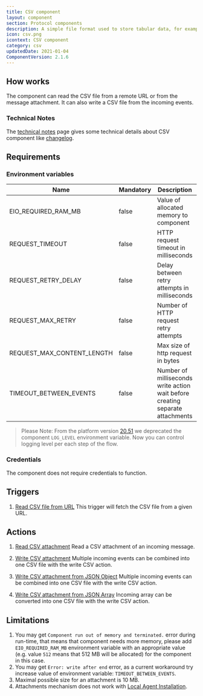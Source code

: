 ```yaml
---
title: CSV component
layout: component
section: Protocol components
description: A simple file format used to store tabular data, for example from a spreadsheet or a database.
icon: csv.png
icontext: CSV component
category: csv
updatedDate: 2021-01-04
ComponentVersion: 2.1.6
---
```


## How works

The component can read the CSV file from a remote URL or from the message
attachment. It can also write a CSV file from the incoming events.

### Technical Notes

The [technical notes](technical-notes) page gives some technical details about CSV component like [changelog](/components/csv/technical-notes#changelog).

## Requirements

### Environment variables

| Name|Mandatory|Description|Values|
|----|---------|-----------|------|
| EIO_REQUIRED_RAM_MB| false | Value of allocated memory to component | Recommended: 512 |
| REQUEST_TIMEOUT| false |  HTTP request timeout in milliseconds | Default value: 10000 |
| REQUEST_RETRY_DELAY| false | Delay between retry attempts in milliseconds | Default value: 7000 |
| REQUEST_MAX_RETRY| false | Number of HTTP request retry attempts |  Default value: 7 |
| REQUEST_MAX_CONTENT_LENGTH| false | Max size of http request in bytes | Default value: 10485760 |
| TIMEOUT_BETWEEN_EVENTS| false | Number of milliseconds write action wait before creating separate attachments | Default value: 10000 |

> Please Note: From the platform version [20.51](/releases/2020-12-17) we deprecated the
> component `LOG_LEVEL` environment variable. Now you can control logging level per each step of the flow.

### Credentials

The component does not require credentials to function.


## Triggers

  1. [Read CSV file from URL](/components/csv/triggers#read-csv-file-from-url)
  This trigger will fetch the CSV file from a given URL.

## Actions

  1. [Read CSV attachment](/components/csv/actions#read-csv-attachment)
  Read a CSV attachment of an incoming message.

  2. [Write CSV attachment](/components/csv/actions#write-csv-attachment)
  Multiple incoming events can be combined into one CSV file with the write CSV action.

  3. [Write CSV attachment from JSON Object](/components/csv/actions#write-csv-attachment-from-json-object)
  Multiple incoming events can be combined into one CSV file with the write CSV action.

  4. [Write CSV attachment from JSON Array](/components/csv/actions#write-csv-attachment-from-json-array)
  Incoming array can be converted into one CSV file with the write CSV action.

## Limitations

  1. You may get `Component run out of memory and terminated.` error during run-time, that means that component needs more memory, please add `EIO_REQUIRED_RAM_MB` environment variable with an appropriate value (e.g. value `512` means that 512 MB will be allocated) for the component in this case.
  2. You may get `Error: write after end` error, as a current workaround try increase value of environment variable: `TIMEOUT_BETWEEN_EVENTS`.
  3. Maximal possible size for an attachment is 10 MB.
  4. Attachments mechanism does not work with [Local Agent Installation](/getting-started/local-agent).
